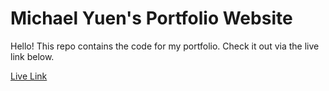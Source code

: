 <h1> Michael Yuen's Portfolio Website </h1>

Hello! This repo contains the code for my portfolio. Check it out via the live link below.

<a href="https://michaelyuen89.github.io">Live Link </a>
